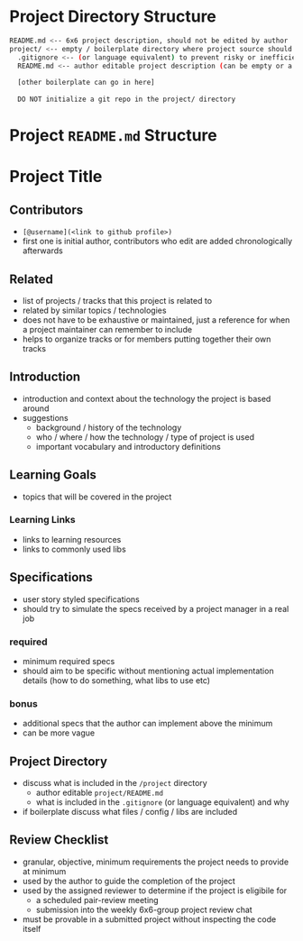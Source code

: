 # Project Directory Structure

```sh
README.md <-- 6x6 project description, should not be edited by author
project/ <-- empty / boilerplate directory where project source should go
  .gitignore <-- (or language equivalent) to prevent risky or inefficient commits
  README.md <-- author editable project description (can be empty or a template specific to the project)
  
  [other boilerplate can go in here]
  
  DO NOT initialize a git repo in the project/ directory
```

# Project `README.md` Structure

# Project Title

## Contributors
- `[@username](<link to github profile>)`
- first one is initial author, contributors who edit are added chronologically afterwards

## Related
- list of projects / tracks that this project is related to
- related by similar topics / technologies
- does not have to be exhaustive or maintained, just a reference for when a project maintainer can remember to include
- helps to organize tracks or for members putting together their own tracks

## Introduction
- introduction and context about the technology the project is based around
- suggestions
    - background / history of the technology
    - who / where / how the technology / type of project is used
    - important vocabulary and introductory definitions

## Learning Goals
- topics that will be covered in the project

### Learning Links
- links to learning resources
- links to commonly used libs 

## Specifications
- user story styled specifications
- should try to simulate the specs received by a project manager in a real job

### required
- minimum required specs
- should aim to be specific without mentioning actual implementation details (how to do something, what libs to use etc)

### bonus
- additional specs that the author can implement above the minimum
- can be more vague 

## Project Directory
- discuss what is included in the `/project` directory
    - author editable `project/README.md`
    - what is included in the `.gitignore` (or language equivalent) and why 
- if boilerplate discuss what files / config / libs are included

## Review Checklist
- granular, objective, minimum requirements the project needs to provide at minimum
- used by the author to guide the completion of the project
- used by the assigned reviewer to determine if the project is eligibile for
    - a scheduled pair-review meeting
    - submission into the weekly 6x6-group project review chat
- must be provable in a submitted project without inspecting the code itself